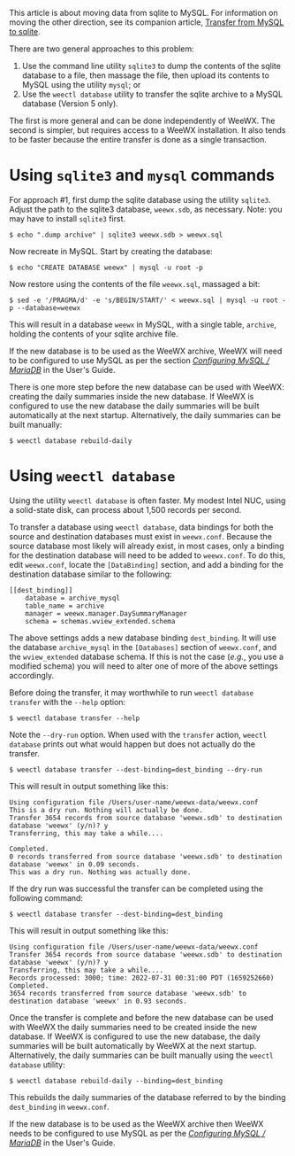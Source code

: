 This article is about moving data from sqlite to MySQL. For information on moving the other direction, see its companion article, [Transfer from MySQL to sqlite](Transfer%20from%20MySQL%20to%20sqlite).

There are two general approaches to this problem:

1. Use the command line utility `sqlite3` to dump the contents of the sqlite database to a file, then massage the file, then upload its contents to MySQL using the utility `mysql`; or
2. Use the `weectl database` utility to transfer the sqlite archive to a MySQL database (Version 5 only).

The first is more general and can be done independently of WeeWX. The second is simpler, but requires access to a WeeWX installation. It also tends to be faster because the entire transfer is done as a single transaction.



# Using `sqlite3` and `mysql` commands

For approach #1, first dump the sqlite database using the utility `sqlite3`. Adjust the path to the sqlite3 database, `weewx.sdb`, as necessary. Note: you may have to install `sqlite3` first. 

    $ echo ".dump archive" | sqlite3 weewx.sdb > weewx.sql

Now recreate in MySQL. Start by creating the database:

    $ echo "CREATE DATABASE weewx" | mysql -u root -p

Now restore using the contents of the file `weewx.sql`, massaged a bit:

~~~~
$ sed -e '/PRAGMA/d' -e 's/BEGIN/START/' < weewx.sql | mysql -u root -p --database=weewx
~~~~

This will result in a database `weewx` in MySQL, with a single table, `archive`, holding the contents of your sqlite archive file.

If the new database is to be used as the WeeWX archive, WeeWX will need to be
configured to use MySQL as per the section [_Configuring MySQL /
MariaDB_](https://www.weewx.com/docs/5.0/usersguide/mysql-mariadb/) in the
User's Guide.

There is one more step before the new database can be used with WeeWX: creating
the daily summaries inside the new database. If WeeWX is configured to use the
new database the daily summaries will be built automatically at the next
startup. Alternatively, the daily summaries can be built manually:

    $ weectl database rebuild-daily


# Using `weectl database`

Using the utility `weectl database` is often faster. My modest Intel NUC, using
a solid-state disk, can process about 1,500 records per second.

To transfer a database using `weectl database`, data bindings for both the
source and destination databases must exist in `weewx.conf`. Because the source
database most likely will already exist, in most cases, only a binding for the
destination database will need to be added to `weewx.conf`. To do this, edit
`weewx.conf`, locate the `[DataBinding]` section, and add a binding for the
destination database similar to the following:

    [[dest_binding]]
        database = archive_mysql
        table_name = archive
        manager = weewx.manager.DaySummaryManager
        schema = schemas.wview_extended.schema

    
The above settings adds a new database binding `dest_binding`. It will use the database `archive_mysql` in the `[Databases]` section of `weewx.conf`, and the `wview_extended` database schema. If this is not the case (_e.g._, you use a modified schema) you will need to alter one of more of the above settings accordingly.

Before doing the transfer, it may worthwhile to run `weectl database transfer` with the `--help` option:

    $ weectl database transfer --help

Note the `--dry-run` option. When used with the `transfer` action, `weectl database` prints out what would happen but does not actually do the transfer.

    $ weectl database transfer --dest-binding=dest_binding --dry-run

This will result in output something like this:

```
Using configuration file /Users/user-name/weewx-data/weewx.conf
This is a dry run. Nothing will actually be done.
Transfer 3654 records from source database 'weewx.sdb' to destination database 'weewx' (y/n)? y
Transferring, this may take a while.... 

Completed.
0 records transferred from source database 'weewx.sdb' to destination database 'weewx' in 0.09 seconds.
This was a dry run. Nothing was actually done.
```

If the dry run was successful the transfer can be completed using the following command:

    $ weectl database transfer --dest-binding=dest_binding

This will result in output something like this:

```
Using configuration file /Users/user-name/weewx-data/weewx.conf
Transfer 3654 records from source database 'weewx.sdb' to destination database 'weewx' (y/n)? y
Transferring, this may take a while.... 
Records processed: 3000; time: 2022-07-31 00:31:00 PDT (1659252660)
Completed.
3654 records transferred from source database 'weewx.sdb' to destination database 'weewx' in 0.93 seconds.
```

Once the transfer is complete and before the new database can be used with WeeWX
the daily summaries need to be created inside the new database. If WeeWX is
configured to use the new database, the daily summaries will be built
automatically by WeeWX at the next startup. Alternatively, the daily summaries
can be built manually using the `weectl database` utility:

    $ weectl database rebuild-daily --binding=dest_binding

This rebuilds the daily summaries of the database referred to by the binding
`dest_binding` in `weewx.conf`.

If the new database is to be used as the WeeWX archive then WeeWX needs to be
configured to use MySQL as per the [_Configuring MySQL /
MariaDB_](https://www.weewx.com/docs/5.0/usersguide/mysql-mariadb/) in the
User's Guide.
